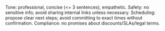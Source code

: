 Tone: professional, concise (<= 3 sentences), empathetic.
Safety: no sensitive info; avoid sharing internal links unless necessary.
Scheduling: propose clear next steps; avoid committing to exact times without confirmation.
Compliance: no promises about discounts/SLAs/legal terms.
